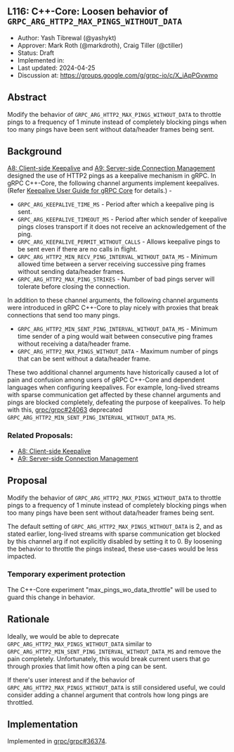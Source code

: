 ## L116: C++-Core: Loosen behavior of `GRPC_ARG_HTTP2_MAX_PINGS_WITHOUT_DATA`

*   Author: Yash Tibrewal (@yashykt)
*   Approver: Mark Roth (@markdroth), Craig Tiller (@ctiller)
*   Status: Draft
*   Implemented in:
*   Last updated: 2024-04-25
*   Discussion at: https://groups.google.com/g/grpc-io/c/X_iApPGvwmo

## Abstract

Modify the behavior of `GRPC_ARG_HTTP2_MAX_PINGS_WITHOUT_DATA` to throttle pings
to a frequency of 1 minute instead of completely blocking pings when too many
pings have been sent without data/header frames being sent.

## Background

[A8: Client-side Keepalive](A8-client-side-keepalive.md) and
[A9: Server-side Connection Management](A9-server-side-conn-mgt.md) designed the
use of HTTP2 pings as a keepalive mechanism in gRPC. In gRPC C++-Core, the
following channel arguments implement keepalives. (Refer
[Keepalive User Guide for gRPC Core](https://github.com/grpc/grpc/blob/master/doc/keepalive.md)
for details.) -

*   `GRPC_ARG_KEEPALIVE_TIME_MS` - Period after which a keepalive ping is sent.
*   `GRPC_ARG_KEEPALIVE_TIMEOUT_MS` - Period after which sender of keepalive
    pings closes transport if it does not receive an acknowledgement of the
    ping.
*   `GRPC_ARG_KEEPALIVE_PERMIT_WITHOUT_CALLS` - Allows keepalive pings to be
    sent even if there are no calls in flight.
*   `GRPC_ARG_HTTP2_MIN_RECV_PING_INTERVAL_WITHOUT_DATA_MS` - Minimum allowed
    time between a server receiving successive ping frames without sending
    data/header frames.
*   `GRPC_ARG_HTTP2_MAX_PING_STRIKES` - Number of bad pings server will tolerate
    before closing the connection.

In addition to these channel arguments, the following channel arguments were
introduced in gRPC C++-Core to play nicely with proxies that break connections
that send too many pings.

*   `GRPC_ARG_HTTP2_MIN_SENT_PING_INTERVAL_WITHOUT_DATA_MS` - Minimum time
    sender of a ping would wait between consecutive ping frames without
    receiving a data/header frame.
*   `GRPC_ARG_HTTP2_MAX_PINGS_WITHOUT_DATA` - Maximum number of pings that can
    be sent without a data/header frame.

These two additional channel arguments have historically caused a lot of pain
and confusion among users of gRPC C++-Core and dependent languages when
configuring keepalives. For example, long-lived streams with sparse
communication get affected by these channel arguments and pings are blocked
completely, defeating the purpose of keepalives. To help with this,
[grpc/grpc#24063](https://github.com/grpc/grpc/pull/24063) deprecated
`GRPC_ARG_HTTP2_MIN_SENT_PING_INTERVAL_WITHOUT_DATA_MS`.

### Related Proposals:

*   [A8: Client-side Keepalive](A8-client-side-keepalive.md)
*   [A9: Server-side Connection Management](A9-server-side-conn-mgt.md)

## Proposal

Modify the behavior of `GRPC_ARG_HTTP2_MAX_PINGS_WITHOUT_DATA` to throttle pings
to a frequency of 1 minute instead of completely blocking pings when too many
pings have been sent without data/header frames being sent.

The default setting of `GRPC_ARG_HTTP2_MAX_PINGS_WITHOUT_DATA` is 2, and as
stated earlier, long-lived streams with sparse communication get blocked by this
channel arg if not explicitly disabled by setting it to 0. By loosening the
behavior to throttle the pings instead, these use-cases would be less impacted.

### Temporary experiment protection

The C++-Core experiment "max_pings_wo_data_throttle" will be used to guard this
change in behavior.

## Rationale

Ideally, we would be able to deprecate `GRPC_ARG_HTTP2_MAX_PINGS_WITHOUT_DATA`
similar to `GRPC_ARG_HTTP2_MIN_SENT_PING_INTERVAL_WITHOUT_DATA_MS` and remove
the pain completely. Unfortunately, this would break current users that go
through proxies that limit how often a ping can be sent.

If there's user interest and if the behavior of
`GRPC_ARG_HTTP2_MAX_PINGS_WITHOUT_DATA` is still considered useful, we could
consider adding a channel argument that controls how long pings are throttled.

## Implementation

Implemented in [grpc/grpc#36374](https://github.com/grpc/grpc/pull/36374).
